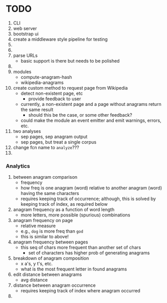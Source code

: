 TODO
====

1. CLI
2. web server
3. bootstrap ui
4. create a middleware style pipeline for testing
5. 
6. 
7. parse URLs
	-	basic support is there but needs to be polished
8. 
9. modules
	-	compute-anagram-hash
	-	wikipedia-anagrams
10. create custom method to request page from Wikipedia
	-	detect non-existent page, etc
		-	provide feedback to user
	-	currently, a non-existent page and a page without anagrams return the same result
		-	should this be the case, or some other feedback?
	- 	could make the module an event emitter and emit warnings, errors, etc.
11. two analyses
	-	sep pages, sep anagram output
	-	sep pages, but treat a single corpus
12. change fcn name to `analyze`???
13. 



### Analytics

1.	between anagram comparison
	-	frequency
	-	how freq is one anagram (word) relative to another anagram (word) having the same characters
	-	requires keeping track of occurrence; although, this is solved by keeping track of index, as required below
2.	anagram frequency as a function of word length
	-	more letters, more possible (spurious) combinations
3.	anagram frequency on page
	-	relative measure
	-	e.g., `dog` is more freq than `god`
	-	this is similar to above!
4.	anagram frequency between pages
	-	this seq of chars more frequent than another set of chars
		-	set of characters has higher prob of generating anagrams
5.	breakdown of anagram composition
	-	x a's, y t's, etc.
	-	what is the most frequent letter in found anagrams
6.	edit distance between anagrams
	-	avg distance
7.	distance between anagram occurrence
	-	requires keeping track of index where anagram occurred
8. 
